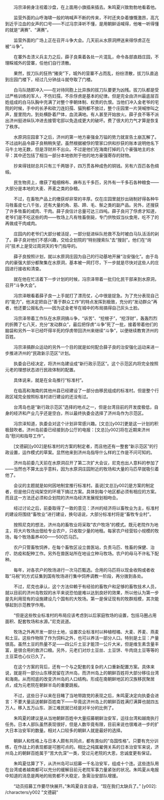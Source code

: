 　　冯宗泽俯身注视着沙盘，在上面用小旗插来插去。朱鸣夏兴致勃勃地看着他。

　　监营外面的山呼海啸一般的呐喊声不断的传来，不时还夹杂着慷慨激昂，高亢到近乎泣血的女声的口号——不过冯宗泽听不懂，是用朝鲜话喊得，他唯一听得懂的就是“满赛”、“满赛”。

　　监营外面的广场上正在召开斗争大会。几天前从水原洞押送来得俘虏正在被“斗争”。

　　在寨外击溃义兵主力之后，薛子良乘着各处一片混乱，命令各部直趋庄园，不理睬城外的营寨，任他们自行溃散。

　　果然，拔刀队的狂热“猪突”下，城外的营寨不占而乱，纷纷溃散，拔刀队直追到庄园门楼下，经过几分钟战斗就夺取了门楼。

　　白马队随即冲入——在对待同胞上比异族的拔刀队要更为凶残。拔刀队都是受过严格训练的军人，不伤妇孺，不杀俘虏是基本的纪律。但是完全由济州最底层百姓组成的白马队胸中充满了对整个李朝体制、权贵的仇恨。当他们冲入金老爷的宅院的时候，手中的长矛和砍刀连妇孺、猫狗都不放过，整个庄园里一片哭喊惨叫之声，屋里院内，到处横卧着尸体，血流满地。有人甚至开始放火。薛子良不等不派出济州挺进纵队冲进去接管宅邸以免造成更大的破坏。费了很大的力气才算是恢复了秩序。

　　水原洞庄园拿下之后，济州的第一地方豪强金万镒的势力就宣告土崩瓦解了。不过战利品令薛子良稍稍失望。虽然根据被俘的管家口供和抄获的账本说明他名下马牛土地无数，但是浮财并不出众。不过是他们在海南打掉的几个豪强地主的水平：其中还包括了相当一部分本地依附于他的地方豪强寄存的财物。

　　抄来得钱财总共只有三千两银子，四万贯各种成色的铜钱。另有六百匹各色绸缎。

　　民生物资上，缴获了粗细棉布、麻布五千多匹，另外有一千多石各种粮食——大部分是本地的大麦、荞麦之类的杂粮。

　　不过，在畜牧产品上的缴获却非常的丰厚。仅在庄园里就抄出硝制好得各种牛马牲畜皮七八千张，还有大量的角、筋、蹄、毛、鬃之类的副产品。另外，还搜获了许多牲畜的咸肉、干肉。薛子良估计总量可达三四吨。薛子良问了俘虏才知道，老爷们是不吃这些的肉——牧场上凡有牲畜倒毙，专门供牧奴当伙食用，吃不了的再做成干肉咸肉。

　　庄园内的老爷们大部分被活捉，一部分挺进纵队抢救不及时被白马队活活的剁了。薛子良对他们不感兴趣，交给企划院的“特别搜索队”去“搜刮”。他们在“询问”技术上是受过周洞天的专门指导的。

　　薛子良按照计划，就以水原洞庄园为自己的行动基地开展“治安强化”。由于岛内的豪强大部分都聚集在水原洞，基本被一网打尽，下一步就是尽快对这些人的庄园进行接收和清查。

　　就在他在忙活着下一步计划的时候，冯宗泽带着一批归化民干部来到水原洞，召开“斗争大会”。

　　冯宗泽眼看着薛子良一上手就打了漂亮仗，心中很是捉急。为了充分表现自己的“能力”，他决定把自己“善于群众工作”的特点发挥到极致，充分的“发动群众”再者，他还要公报私仇——因为这金老爷在城中的布局搞得自己灰头土脸。

　　冯宗泽带着工作队在水原洞搞斗争，“诉苦”、“挖根子”，“挖浮财”，轰轰烈烈的折腾了七八天，充分“发动群众”，最后把俘虏“斗争”死了一批，接着带着他们的脑袋和另外一半已经吓得半死的俘虏带回济州来继续“斗争”，以便继续教育济州的百姓。

　　冯宗泽搞群众运动的另外一个目的就是如何配合薛子良的治安强化运动来进一步推进济州的“民政新示范区”计划。

　　执委会已经决定，将济州岛建设成“新行政示范区”。这个示范区内将完全按照元老的理想状态进行民政体制的配置。

　　具体说来，就是在全岛推行“标准村”。

　　在临高和海南的其他州县已经建设了一部分由移民组成的标准村。但是整个行政区域完全按照标准村进行建设的还没有过。

　　台湾岛也是“新行政示范区”选择的地点之一，但是台湾目前的开发度极低，自身的经济和产业几乎还是空白，所以最终执委会选择了济州岛作为示范区。

　　冯宗泽知道，执委会对这个计划非常感兴趣。[文总][y002]更是这一计划的积极鼓吹者。济州岛前委已经接到办公厅的电报：[文总][y002]将在近期来济州岛“慰问和指导工作”。

　　[文德嗣][y002]是标准村的方案的制定者，而且他还有一整套“新示范区”的行政设置，运作模式的草案。显然他来到济州岛指导什么样的工作是不问可知的。

　　济州岛前委几天前在水原洞召开了第二次扩大会议，尼克也出人意料的参加了——当然也不算太出乎意料，因为水原洞庄园附近的牧场和大量的马匹早就吸引着他了。

　　会议的主题就是如何因地制宜推行标准村。虽说[文总][y002]是方案的制定者，但是他只在纯架空的环境下搞过方案。具体到每个地区都必须有相应的方案。而且这一方法还必须和企划院的济州岛经济发展规划相吻合。

　　经过讨论之后，前委取得了一致的意见：济州的经济将以畜牧业为主，标准村的建设将围绕“畜牧业”进行建设，换句话说，大部分标准村将是“畜牧专业村”。

　　按照尼克的想法，济州岛的畜牧业将采取“农户牧场”的模式。既元老院作为地主，将大片牧场出佃给专业农户，只收取少量的地租。每家农户经营较小规模的牧场，每个牧场畜养400——500匹马匹。

　　农户只管畜牧饲养，在每个畜牧区设立兽医站，负责马匹、牲畜的保健、治疗、防疫和配种工作。另外在兽医站所在地设立种马牧场。农户的母马不许私下配种。

　　每年，对各农户的牧场进行一次马匹甄选。合用的马匹将以现金收购或者收取“马税”的方式征集到国有牧场进行集中饲养调教一阶段，再分拨到各处。

　　不过，尼克也承认，这个方法仰赖于有经验的畜牧户和足够的畜牧技术人员，就以目前的济州岛牧奴的水平来说恐怕是难以达到良好的效果，所以他认为第一步是先利用现有的设施建设几个国有的大牧场。第一是保证现有的牧群规模，其次能够起到示范教学作用。

　　“但是这些牧业标准村的布局应该考虑到以后家庭牧场的设置，包括马圈占用面积、配套牧场和水源。”尼克说道。

　　牧场之外再开发一部分土地，设置农业标准村以种植柑橘、大麦、荞麦、燕麦和土豆。这些作物除了作为饲料之外，也可以养活一部分人口。特别是土豆：产量很高。虽然土豆的热量不足——四公斤土豆才能顶一公斤大米，但是维生素含量丰富，是很合用的救济口粮。另外，元老们对炒土豆丝、土豆饼、牛肉烧土豆等等的土豆菜也心仪已久了。

　　在这个方案的背后，还有一个与之配套的复杂的人口重新配置方案。具体来说，就是将一部分山东移民留在济州岛，而济州岛上的朝鲜百姓将大部分移往台湾和海南。从而彻底的改变济州岛的人口结构。形成在南朝鲜地区的汉族移民聚居点，成为元老院在朝鲜半岛的重要跳板。

　　不过，这些日子以来在目睹了当地带路党的表现之后，朱鸣夏决定向执委会进言：不要大量运送朝鲜百姓南下——毕竟这济州岛上的朝鲜百姓满打满算也就四五万人。移入五万山东、浙江难民就已经是对半分的比例了。

　　朱鸣夏的建议是从当地朝鲜百姓中大量招募朝鲜治安军，运往台湾和越南执行任务。日本人部队虽然表现很好，但是人数毕竟有限，目前来说也很难进一步的扩大日本治安军的数量。相对人口较多的朝鲜人就是最好的选择。

　　朝鲜人和性格上与日本人颇有共同点，都有类似的“岛国性格”。只要有充分训练，在作战上的表现都是可圈可点的。相比之纯属雇佣关系的日本治安军来说，济州岛上的朝鲜百姓属于“苦大仇深”一类，受过元老院的大恩，忠诚度更有保证。

　　朱鸣夏估算了下，从济州岛可以招募一千名治安军，组成十个连。这些连队用在台湾或者越南都可以充分的缓解目前元老院军事力量紧张的状况。朱鸣夏从电报中知道的消息是两地的局势都不大稳定，急需治安部队增援。

　　“动员招募工作要尽快展开。”朱鸣夏自言自语，“现在我们太缺兵了。”
[y002]: /characters/y002 "文德嗣"
